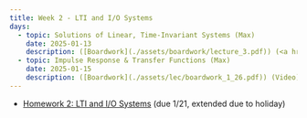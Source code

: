 ```yaml
---
title: Week 2 - LTI and I/O Systems
days:
  - topic: Solutions of Linear, Time-Invariant Systems (Max)
    date: 2025-01-13
    description: ([Boardwork](./assets/boardwork/lecture_3.pdf)) (<a href="https://www.youtube.com/watch?v=WQnn8GT3w2U&list=PLU2v_5UVjn7d6-pFEjqvXhI0fE83DfncU&index=5">Video</a>) <br /> Reading - LN 2.3, CD 3, 4
  - topic: Impulse Response & Transfer Functions (Max)
    date: 2025-01-15
    description: ([Boardwork](./assets/lec/boardwork_1_26.pdf)) (Video) <br /> Reading - LN 2.4, CD Appendix C, D
---
```

- [Homework 2: LTI and I/O Systems](./assets/hw/CDS_131_Homework_2.pdf) (due 1/21, extended due to holiday)

<a id="Week3"></a>

